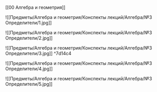 [[00 Алгебра и геометрия]]

![[Предметы/Алгебра и геометрия/Конспекты лекций/Алгебра/№3 Определители/1.jpg]]

![[Предметы/Алгебра и геометрия/Конспекты лекций/Алгебра/№3 Определители/2.jpg]]

![[Предметы/Алгебра и геометрия/Конспекты лекций/Алгебра/№3 Определители/3.jpg]] ^7d14c4

![[Предметы/Алгебра и геометрия/Конспекты лекций/Алгебра/№3 Определители/4.jpg]]

![[Предметы/Алгебра и геометрия/Конспекты лекций/Алгебра/№3 Определители/5.jpg]]